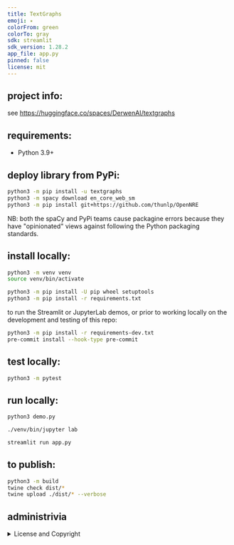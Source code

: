 ```yaml
---
title: TextGraphs
emoji: ✴
colorFrom: green
colorTo: gray
sdk: streamlit
sdk_version: 1.28.2
app_file: app.py
pinned: false
license: mit
---
```


## project info:

see <https://huggingface.co/spaces/DerwenAI/textgraphs>


## requirements:

  * Python 3.9+


## deploy library from PyPi:

```bash
python3 -m pip install -u textgraphs
python3 -m spacy download en_core_web_sm
python3 -m pip install git+https://github.com/thunlp/OpenNRE
```

NB: both the spaCy and PyPi teams cause packagine errors
because they have "opinionated" views against following
the Python packaging standards.


## install locally:

```bash
python3 -m venv venv
source venv/bin/activate

python3 -m pip install -U pip wheel setuptools
python3 -m pip install -r requirements.txt
```

to run the Streamlit or JupyterLab demos, or prior to working
locally on the development and testing of this repo:

```bash
python3 -m pip install -r requirements-dev.txt
pre-commit install --hook-type pre-commit
```

## test locally:

```bash
python3 -m pytest
```


## run locally:

```bash
python3 demo.py
```

```bash
./venv/bin/jupyter lab
```

```bash
streamlit run app.py
```

## to publish:

```bash
python3 -m build
twine check dist/*
twine upload ./dist/* --verbose
```


## administrivia

<details>
  <summary>License and Copyright</summary>

Source code for **TextGraphs** plus its logo, documentation, and
examples have an [MIT license](https://spdx.org/licenses/MIT.html)
which is succinct and simplifies use in commercial applications.

All materials herein are Copyright &copy; 2023 Derwen, Inc.
</details>
